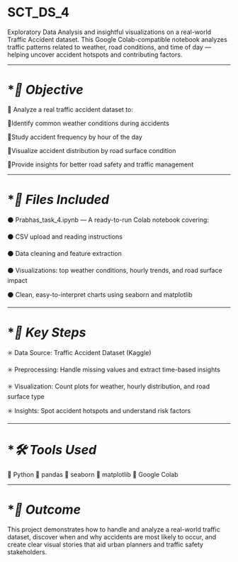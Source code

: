 # SCT_DS_4
Exploratory Data Analysis and insightful visualizations on a real-world Traffic Accident dataset. This Google Colab-compatible notebook analyzes traffic patterns related to weather, road conditions, and time of day — helping uncover accident hotspots and contributing factors.
_____________________________________________
# **📌 Objective*
🔹 Analyze a real traffic accident dataset to:

🔹Identify common weather conditions during accidents

🔹Study accident frequency by hour of the day

🔹Visualize accident distribution by road surface condition

🔹Provide insights for better road safety and traffic management
_____________________________________________
# **📁 Files Included*
⚫ Prabhas_task_4.ipynb — A ready-to-run Colab notebook covering:

⚫ CSV upload and reading instructions

⚫ Data cleaning and feature extraction

⚫ Visualizations: top weather conditions, hourly trends, and road surface impact

⚫ Clean, easy-to-interpret charts using seaborn and matplotlib
_____________________________________________
# **🔑 Key Steps*
✳️ Data Source: Traffic Accident Dataset (Kaggle)

✳️ Preprocessing: Handle missing values and extract time-based insights

✳️ Visualization: Count plots for weather, hourly distribution, and road surface type

✳️ Insights: Spot accident hotspots and understand risk factors
_____________________________________________
# **🛠️ Tools Used*
📍 Python
📍 pandas
📍 seaborn
📍 matplotlib
📍 Google Colab
_____________________________________________
# **🚀 Outcome*
This project demonstrates how to handle and analyze a real-world traffic dataset, discover when and why accidents are most likely to occur, and create clear visual stories that aid urban planners and traffic safety stakeholders.

